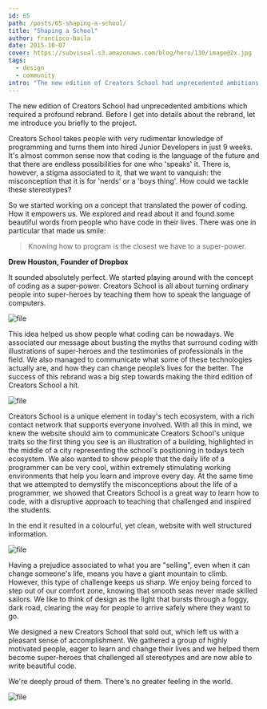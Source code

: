 ```yaml
---
id: 65
path: /posts/65-shaping-a-school/
title: "Shaping a School"
author: francisco-baila
date: 2015-10-07
cover: https://subvisual.s3.amazonaws.com/blog/hero/130/image@2x.jpg
tags:
  - design
  - community
intro: "The new edition of Creators School had unprecedented ambitions which required a profound rebrand. Before I get into details about the rebrand, let me introduce you briefly to the project."
---
```


The new edition of Creators School had unprecedented ambitions which required a profound rebrand. Before I get into details about the rebrand, let me introduce you briefly to the project. 

Creators School takes people with very rudimentar knowledge of programming and turns them into hired Junior Developers in just 9 weeks. It's almost common sense now that coding is the language of the future and that there are endless possibilities for one who 'speaks' it. There is, however, a stigma associated to it, that we want to vanquish: the misconception that it is for 'nerds' or a 'boys thing'. How could we tackle these stereotypes?

So we started working on a concept that translated the power of coding. How it empowers us. We explored and read about it and found some beautiful words from people who have code in their lives. There was one in particular that made us smile:

> Knowing how to program is the closest we have to a super-power.

**Drew Houston, Founder of Dropbox**


It sounded absolutely perfect. We started playing around with the concept of coding as a super-power. Creators School is all about turning ordinary people into super-heroes by teaching them how to speak the language of computers.

![file](https://subvisual.s3.amazonaws.com/blog/post_image/65/image-1444233849669.png)

This idea helped us show people what coding can be nowadays. We associated our message about busting the myths that surround coding with illustrations of super-heroes and the testimonies of professionals in the field. We also managed to communicate what some of these technologies actually are, and how they can change people’s lives for the better. The success of this rebrand was a big step towards making the third edition of Creators School a hit.

![file](https://subvisual.s3.amazonaws.com/blog/post_image/59/image-1444226484928.51.31.png)

Creators School is a unique element in today's tech ecosystem, with a rich contact network that supports everyone involved. With all this in mind, we knew the website should aim to communicate Creators School's unique traits so the first thing you see is an illustration of a building, highlighted in the middle of a city representing the school's positioning in todays tech ecosystem. We also wanted to show people that the daily life of a programmer can be very cool, within extremely stimulating working environments that help you learn and improve every day. At the same time that we attempted to demystify the misconceptions about the life of a programmer, we showed that Creators School is a great way to learn how to code, with a disruptive approach to teaching that challenged and inspired the students.

In the end it resulted in a colourful, yet clean, website with well structured information.

![file](https://subvisual.s3.amazonaws.com/blog/post_image/63/image-1444228854132.png)

Having a prejudice associated to what you are "selling", even when it can change someone's life, means you have a giant mountain to climb. However, this type of challenge keeps us sharp. We enjoy being forced to step out of our comfort zone, knowing that smooth seas never made skilled sailors. We like to think of design as the light that bursts through a foggy, dark road, clearing the way for people to arrive safely where they want to go.

We designed a new Creators School that sold out, which left us with a pleasant sense of accomplishment. We gathered a group of highly motivated people, eager to learn and change their lives and we helped them become super-heroes that challenged all stereotypes and are now able to write beautiful code. 

We're deeply proud of them.
There's no greater feeling in the world.

![file](https://subvisual.s3.amazonaws.com/blog/post_image/54/image-1444225045225.jpg)
